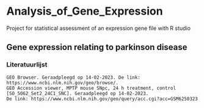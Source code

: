# Analysis_of_Gene_Expression
Project for statistical assessment of an expression gene file with R studio

## Gene expression relating to parkinson disease





### Literatuurlijst

    GEO Browser. Geraadpleegd op 14-02-2023. De link: https://www.ncbi.nlm.nih.gov/geo/browse/. 
    GEO Accession viewer, MPTP mouse SNpc, 24 h treatment, control [SO_5062_Set2_24C1_SNC]. Geraadpleegd op 14-02-2023.
    De link: https://www.ncbi.nlm.nih.gov/geo/query/acc.cgi?acc=GSM6250323
